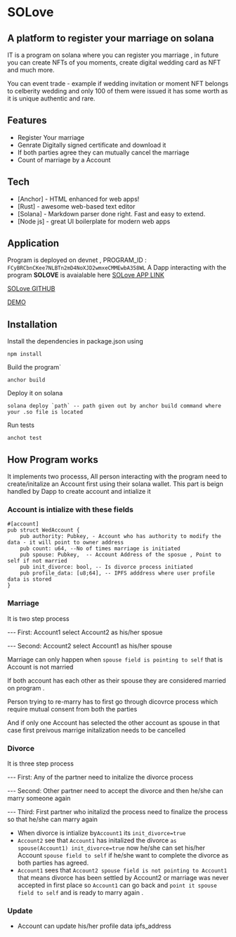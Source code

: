 # SOLove
##  A platform to register your marriage on solana 

IT is a program on solana where you can register you marriage , in future you can create NFTs of you moments, create digital wedding card as NFT and much more.

You can event trade - example if wedding invitation or moment  NFT belongs to celberity wedding  and only 100 of them were issued it has some worth as it is unique authentic and rare.



## Features

- Register Your marriage
- Genrate Digitally signed certificate and download it
- If both parties agree they can mutually cancel the marriage 
- Count of marriage by a Account

## Tech
- [Anchor] - HTML enhanced for web apps!
- [Rust] - awesome web-based text editor
- [Solana] - Markdown parser done right. Fast and easy to extend.
- [Node js] - great UI boilerplate for modern web apps


## Application
Program is deployed on devnet , PROGRAM_ID : `FCyBRCbnCKee7NLBTn2mD4NoXJD2wmxeCMMEwbA358WL`
A Dapp interacting with the program  **SOLOVE**  is avaialable here [SOLove APP LINK ](http://solove.s3-website.ap-south-1.amazonaws.com/)

[SOLove GITHUB](https://github.com/keshrisohit/sollov_app)

[DEMO](https://youtu.be/pBQuEkMW2D4)

## Installation

Install the dependencies in package.json using 
```
npm install
```
Build the program`
```
anchor build
```
 Deploy it on solana 
 
 ```
 solana deploy `path` -- path given out by anchor build command where your .so file is located
 ```
 
 Run tests
 ```
 anchot test
```


## How Program works
It implements two processs, All person interacting with the program need to create/initalize  an Account first using their solana wallet.
This part is beign handled by Dapp to create account and intialize it
### Account is intialize with these fields
```
#[account]
pub struct WedAccount {
    pub authority: Pubkey, - Account who has authority to modify the data - it will point to owner address
    pub count: u64, --No of times marriage is initiated
    pub spouse: Pubkey,  -- Account Address of the sposue , Point to self if not married
    pub init_divorce: bool, -- Is divorce process initiated
    pub profile_data: [u8;64], -- IPFS adddress where user profile data is stored
}
```


### Marriage
It is two step process 

--- First: Account1 select Account2 as his/her sposue 

--- Second: Account2 select Account1 as his/her spouse 

Marriage can only happen when `spouse field is pointing to self` that is Account is not married 

If both account has each other as their spouse they are considered married on program .

Person trying to re-marry has to first go through dicovrce process which require mutual consent from both the parties 

And if only one Account has selected the other account as spouse  in that case first preivous marrige initalization needs to be cancelled



### Divorce
It is three step process

---  First: Any of the partner need to initalize the divorce process 

--- Second: Other partner need to accept the divorce and  then he/she can marry someone again 

--- Third: First partner who initalizd the process need to finalize the process so that he/she can marry again

- When divorce is intialize by`Account1` its `init_divorce=true`
- `Account2` see that `Account1` has initalized the divorce `as spouse(Account1) init_divorce=true` now he/she can set his/her Account `spouse field to self` if  he/she want to complete the divorce as both parties has agreed.
- `Account1` sees that `Account2 spouse field is not pointing to Account1` that means divorce has been settled by Account2 or marriage was never accepted in first place so `Account1` can go back and `point it spouse field to self` and is ready to marry again .

### Update
- Account can update his/her profile data ipfs_address




